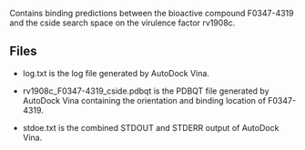 Contains binding predictions between the bioactive compound F0347-4319 and the cside search space on the virulence factor rv1908c.

## Files

- log.txt is the log file generated by AutoDock Vina.

- rv1908c_F0347-4319_cside.pdbqt is the PDBQT file generated by AutoDock Vina containing the orientation and binding location of F0347-4319.

- stdoe.txt is the combined STDOUT and STDERR output of AutoDock Vina.


